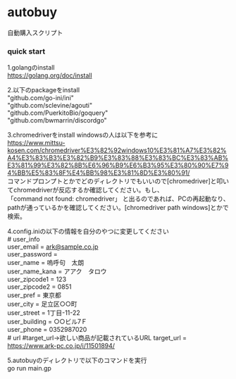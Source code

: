 # autobuy
自動購入スクリプト

### quick start
1.golangのinstall  
  https://golang.org/doc/install  

2.以下のpackageをinstall  
	"github.com/go-ini/ini"  
	"github.com/sclevine/agouti"  
  	"github.com/PuerkitoBio/goquery"  
  	"github.com/bwmarrin/discordgo"  

3.chromedriverをinstall
windowsの人は以下を参考に  
https://www.mittsu-kosen.com/chromedriver%E3%82%92windows10%E3%81%A7%E3%82%A4%E3%83%B3%E3%82%B9%E3%83%88%E3%83%BC%E3%83%AB%E3%81%99%E3%82%8B%E6%96%B9%E6%B3%95%E3%80%90%E7%94%BB%E5%83%8F%E4%BB%98%E3%81%8D%E3%80%91/  
コマンドプロンプトとかでどのディレクトリでもいいので[chromedriver]と叩いてchromedriverが反応するか確認してください。もし、  
「command not found: chromedriver」 と出るのであれば、PCの再起動なり、pathが通っているかを確認してください。[chromedriver path windows]とかで検索。  

4.config.iniの以下の情報を自分のやつに変更してください  
\# user_info  
user_email = ark@sample.co.jp  
user_password =  
user_name = 嗚呼句　太朗  
user_name_kana = アアク　タロウ  
user_zipcode1 = 123  
user_zipcode2 = 0851  
user_pref = 東京都  
user_city = 足立区○○町  
user_street = 1丁目-11-22  
user_building = ○○ビル7Ｆ  
user_phone = 0352987020  
\# url #target_url→欲しい商品が記載されているURL
target_url = https://www.ark-pc.co.jp/i/11501894/  
  
5.autobuyのディレクトリで以下のコマンドを実行  
go run main.gp  
